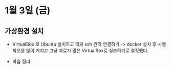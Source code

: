 # 1월 3일 (금)

## 가상환경 설치

- VirtualBox 로 Ubuntu 설치하고 맥과 ssh 원격 연결하기 -> docker 설치 후 시행착오를 많이 거치고 그냥 자료가 많은 VirtualBox로 실습하기로 결정했다.

- 학습 정리
